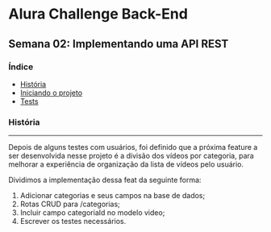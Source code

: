 # Alura Challenge Back-End
## Semana 02: Implementando uma API REST

### Índice 
* [História](#história)
* [Iniciando o projeto](#iniciando_o_projeto)
* [Tests](#tests)


### História
---------------------------------------------------------------------------------------
Depois de alguns testes com usuários, foi definido que a próxima feature a ser desenvolvida nesse projeto é a divisão dos vídeos por categoria, para melhorar a experiência de organização da lista de vídeos pelo usuário.

Dividimos a implementação dessa feat da seguinte forma:
1. Adicionar categorias e seus campos na base de dados;
2. Rotas CRUD para /categorias;
3. Incluir campo categoriaId no modelo video;
4. Escrever os testes necessários.
